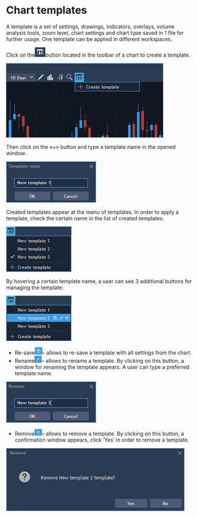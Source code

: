 # Chart templates

A template is a set of settings, drawings, indicators, overlays, volume analysis tools, zoom level, chart settings and chart type saved in 1 file for further usage. One template can be applied in different workspaces.

Click on the![](../../../../.gitbook/assets/1%20%2815%29.png)button located in the toolbar of a chart to create a template.

![](../../../../.gitbook/assets/2%20%2843%29.png)

Then click on the «+» button and type a template name in the opened window.

![](../../../../.gitbook/assets/3%20%2840%29.png)

Created templates appear at the menu of templates. In order to apply a template, check the certain name in the list of created templates.

![](../../../../.gitbook/assets/4%20%2811%29.png)

By hovering a certain template name, a user can see 3 additional buttons for managing the template:

![](../../../../.gitbook/assets/5%20%2817%29.png)

* Re-save![](../../../../.gitbook/assets/6%20%282%29.png)– allows to re-save a template with all settings from the chart.
* Rename![](../../../../.gitbook/assets/7%20%2812%29.png)– allows to rename a template. By clicking on this button, a window for renaming the template appears. A user can type a preferred template name.

![](../../../../.gitbook/assets/8%20%287%29.png)

* Remove![](../../../../.gitbook/assets/9%20%285%29.png)– allows to remove a template. By clicking on this button, a confirmation window appears, click ‘Yes’ in order to remove a template.

![](../../../../.gitbook/assets/10%20%282%29.png)



  


